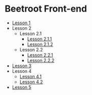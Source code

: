 # Beetroot Front-end

- [Lesson 1](https://kpweby.github.io/beetroot/l1_Front-End/EN/index)
- Lesson 2
  - Lesson 2.1
    - [Lesson 2.1.1](https://kpweby.github.io/beetroot/l2_HTML5-tags/l2.1/index)
    - [Lesson 2.1.2](https://kpweby.github.io/beetroot/l2_HTML5-tags/l2.1/index1)
  - Lesson 2.2
    - [Lesson 2.2.1](https://kpweby.github.io/beetroot/l2_HTML5-tags/l2.2/index)
    - [Lesson 2.2.2](https://kpweby.github.io/beetroot/l2_HTML5-tags/l2.2/index1)
- [Lesson 3](https://kpweby.github.io/beetroot/l3_Github/index)
- Lesson 4
  - [Lesson 4.1](https://kpweby.github.io/beetroot/l4_CSS/l4.1/index)
  - [Lesson 4.2](https://kpweby.github.io/beetroot/l4_CSS/l4.2/index)
- [Lesson 5](https://kpweby.github.io/beetroot/l5_Photoshop/inde)
